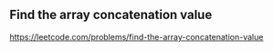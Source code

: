 ## Find the array concatenation value
https://leetcode.com/problems/find-the-array-concatenation-value
